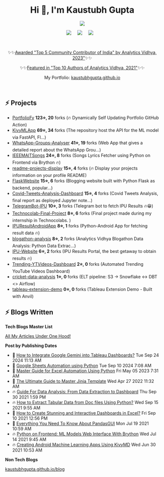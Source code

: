 <h1 align="center">Hi 👋, I'm Kaustubh Gupta</h1>
<p align="center">
<img src="https://github-readme-stats.vercel.app/api?username=kaustubhgupta&show_icons=true&theme=dark&count_private=true&include_all_commits=true&custom_title=Kaustubh%27s%20Stats">
</p>

<p align="center">
  <a target="_blank" href="https://www.linkedin.com/in/kaustubh-gupta"><img src="https://img.shields.io/badge/LinkedIn-0077B5?style=for-the-badge&logo=linkedin&logoColor=white" /></a>&nbsp;&nbsp;&nbsp;&nbsp;
  <a target="_blank" href="https://twitter.com/Kaustubh1828"><img src="https://img.shields.io/badge/Twitter-1DA1F2?style=for-the-badge&logo=twitter&logoColor=white" /></a>&nbsp;&nbsp;&nbsp;&nbsp;
     <a href="https://medium.com/@kaustubhgupta1828"><img src="https://img.shields.io/badge/Medium-12100E?style=for-the-badge&logo=medium&logoColor=white" /></a>&nbsp;&nbsp;&nbsp;&nbsp;
</p>
<br>
<p align="center">
  ✨✨<a href="https://www.analyticsvidhya.com/blog/2024/06/luminary-awards-at-datahack-summit-2024/">Awarded "Top 5 Community Contributor of India" by Analytics Vidhya, 2023"</a>✨✨
</p>
<p align="center">
  ✨✨<a href="https://www.analyticsvidhya.com/blog/2021/12/top-data-science-guest-authors-of-2021/">Featured in "Top 10 Authors of Analytics Vidhya, 2021"</a>✨✨
</p>
<p align="center">
  My Portfolio: <a href="https://kaustubhgupta.github.io">kaustubhgupta.github.io</a>
</p>
<br>

## ⚡ Projects
<!-- PROJECTS START -->
* [PortfolioFy](https://github.com/kaustubhgupta/PortfolioFy) **123⭐, 20** forks (🔥 Dynamically Self Updating Portfolio GitHub Action) 
* [KivyMLApp](https://github.com/kaustubhgupta/KivyMLApp) **69⭐, 34** forks (The repository host the API for the ML model via FastAPI, Fl...) 
* [WhatsApp-Groups-Analyser](https://github.com/kaustubhgupta/WhatsApp-Groups-Analyser) **41⭐, 19** forks (Web App that gives a detailed report about the WhatsApp Grou...) 
* [IEEEMAITSongs](https://github.com/kaustubhgupta/IEEEMAITSongs) **24⭐, 8** forks (Songs Lyrics Fetcher using Python on Frontend via Brython 🔥) 
* [readme-projects-display](https://github.com/kaustubhgupta/readme-projects-display) **15⭐, 4** forks (🔥 Display your projects information on your profile README) 
* [FlaskWebsite](https://github.com/kaustubhgupta/FlaskWebsite) **15⭐, 6** forks (Blogging website built with Python Flask as backend, popular...) 
* [Covid-Tweets-Analysis-Dashboard](https://github.com/kaustubhgupta/Covid-Tweets-Analysis-Dashboard) **15⭐, 4** forks (Covid Tweets Analysis, final report as deployed Jupyter note...) 
* [TelegramBot-IPU](https://github.com/kaustubhgupta/TelegramBot-IPU) **10⭐, 3** forks (Telegram bot to fetch IPU Results 🔥😁) 
* [Technocolab-Final-Project](https://github.com/kaustubhgupta/Technocolab-Final-Project) **8⭐, 6** forks (Final project made during my internship in Technocolabs. ) 
* [IPUResultAndroidApp](https://github.com/kaustubhgupta/IPUResultAndroidApp) **8⭐, 1** forks (Python-Android App for fetching result data 🔥) 
* [blogathon-analysis](https://github.com/kaustubhgupta/blogathon-analysis) **8⭐, 2** forks (Analytics Vidhya Blogathon Data Analysis: Python Data Extrac...) 
* [IPU-Website](https://github.com/kaustubhgupta/IPU-Website) **6⭐, 2** forks (IPU Results Portal, the best getaway to obtain results 🔥) 
* [Trending-YTVideos-Dashboard](https://github.com/kaustubhgupta/Trending-YTVideos-Dashboard) **2⭐, 0** forks (Automated Trending YouTube Videos Dashboard) 
* [cricket-data-analysis](https://github.com/kaustubhgupta/cricket-data-analysis) **1⭐, 0** forks (ELT pipeline: S3 -> Snowflake <-> DBT <> Airflow) 
* [tableau-extension-demo](https://github.com/kaustubhgupta/tableau-extension-demo) **0⭐, 0** forks (Tableau Extension Demo - Built with Anvil)<!-- PROJECTS END -->
   
## ⚡ Blogs Written

**Tech Blogs Master List**
<p><a href="https://medium.com/@kaustubhgupta1828/all-my-articles-under-one-hood-f1ab2e5eac89"> All My Articles Under One Hood! </a></p>

**Post by Publishing Dates**
<!-- BLOG-POST-LIST:START -->
 - 🌮 [How to Integrate Google Gemini into Tableau Dashboards?](https://www.analyticsvidhya.com/blog/2024/09/integrate-gemini-into-tableau-dashboards/) Tue Sep 24 2024 11:13 AM
 - 🚀 [Google Sheets Automation using Python](https://www.analyticsvidhya.com/blog/2024/09/google-sheets-automation/) Tue Sep 10 2024 7:08 AM
 - 💫 [Master Guide for Excel Automation Using Python](https://www.analyticsvidhya.com/blog/2023/05/master-guide-for-excel-automation-using-python/) Fri May 05 2023 7:31 AM
 - 🚀 [The Ultimate Guide to Master Jinja Template](https://www.analyticsvidhya.com/blog/2022/04/the-ultimate-guide-to-master-jinja-template/) Wed Apr 27 2022 11:32 AM
 - 🔥 [Guide For Data Analysis: From Data Extraction to Dashboard](https://www.analyticsvidhya.com/blog/2021/09/guide-for-data-analysis-from-data-extraction-to-dashboard/) Thu Sep 30 2021 1:59 PM
 - 🔥 [How to Extract Tabular Data from Doc files Using Python?](https://www.analyticsvidhya.com/blog/2021/09/how-to-extract-tabular-data-from-doc-files-using-python/) Wed Sep 15 2021 9:55 AM
 - 💯 [How to Create Stunning and Interactive Dashboards in Excel?](https://www.analyticsvidhya.com/blog/2021/09/how-to-create-stunning-and-interactive-dashboards-in-excel/) Fri Sep 10 2021 12:56 PM
 - 🌮 [Everything You Need To Know About PandasGUI](https://www.analyticsvidhya.com/blog/2021/07/everything-you-need-to-know-about-pandasgui/) Mon Jul 19 2021 10:59 AM
 - 🔥 [Python on Frontend: ML Models Web Interface With Brython](https://www.analyticsvidhya.com/blog/2021/07/python-on-frontend-ml-models-web-interface-with-brython/) Wed Jul 14 2021 9:45 AM
 - 🔥 [Creating Android Machine Learning Apps Using KivyMD](https://www.analyticsvidhya.com/blog/2021/06/creating-android-ml-app-kivymd/) Wed Jun 30 2021 10:53 AM<!-- BLOG-POST-LIST:END -->
 
 **Non Tech Blogs**

[kaustubhgupta.github.io/blog](https://kaustubhgupta.github.io/blog/)
